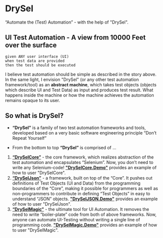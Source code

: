 # DrySel
“Automate the (Test) Automation” - with the help of "DrySel". 

## UI Test Automation - A view from 10000 Feet over the surface

```gherkin
given ANY user interface (UI)
when test data are provided
then the test should be executed
```

I believe test automation should be simple as described in the story above. In the same light, I envision "DrySel" (or any other test automation framework/tool) as an __abstract machine__, which takes test objects (objects which describe UI and Test Data) as input and produces test result. What happens inside the machine or how the machine achieves the automation remains opaque to its user. 

## So what is DrySel?

* __“DrySel”__ is a family of two test automation frameworks and tools, developed based on a very basic software engineering principle “Don’t Repeat Yourself”

* From the bottom to top __“DrySel”__ is comprised of ...
1. [__“DrySelCore”__](https://github.com/orion-analytics/dryselcore) - the core framework, which realizes abstraction of the test automation and encapsulates “Selenium”. Now, you don’t need to write any Selenium-code! [__"DrySelCore.Demo"__](https://github.com/orion-analytics/dryselcore.demo) provides an example of how to user "DrySelCore".
2. [__“DrySelJson”__](https://github.com/orion-analytics/dryseljson) - a framework, built on top of the “Core”. It pushes out definitions of Test Objects (UI and Data) from the programming boundaries of the “Core”, making it possible for programmers as well as non-programmers to contribute in defining “Test Objects” in easy to understand “JSON” objects. [__"DrySelJSON.Demo"__](https://github.com/orion-analytics/dryseljson.demo) provides an example of how to user "DrySelJson".
3. [__“DrySelMagic”__](https://github.com/orion-analytics/dryselmagic) - the ultimate tool for UI Automation. It removes the need to write “boiler-plate” code from both of above frameworks. Now, anyone can automate UI-Testing without writing a single line of programming code. [__"DrySelMagic.Demo"__](https://github.com/orion-analytics/dryselmagic.demo) provides an example of how to user "DrySelMagic".
